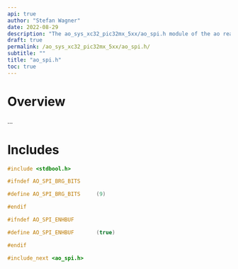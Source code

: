 ```yaml
---
api: true
author: "Stefan Wagner"
date: 2022-08-29
description: "The ao_sys_xc32_pic32mx_5xx/ao_spi.h module of the ao real-time operating system."
draft: true
permalink: /ao_sys_xc32_pic32mx_5xx/ao_spi.h/ 
subtitle: ""
title: "ao_spi.h"
toc: true
---
```


# Overview

...

# Includes

```c
#include <stdbool.h>

#ifndef AO_SPI_BRG_BITS

#define AO_SPI_BRG_BITS     (9)

#endif

#ifndef AO_SPI_ENHBUF

#define AO_SPI_ENHBUF       (true)

#endif

#include_next <ao_spi.h>

```
